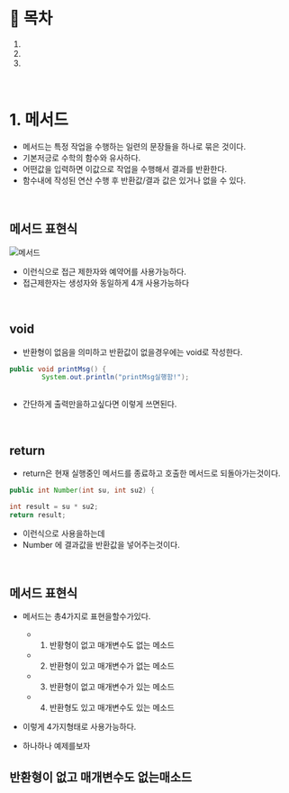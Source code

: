 # 🔖 목차
1.
2.
3.

<br/>


# 1. 메서드
- 메서드는 특정 작업을 수행하는 일련의 문장들을 하나로 묶은 것이다.
- 기본저긍로 수학의 함수와 유사하다.
- 어떤값을 입력하면 이값으로 작업을 수행해서 결과를 반환한다.
- 함수내에 작성된 연산 수행 후 반환값/결과 값은 있거나 없을 수 있다.

<br/>

## 메서드 표현식
![메서드](https://user-images.githubusercontent.com/126074577/226154868-e826cadd-45ef-49e3-803e-4a20c9979783.png)

- 이런식으로 접근 제한자와 예약어를 사용가능하다.
- 접근제한자는 생성자와 동일하게 4개 사용가능하다 

<br/>

## void
- 반환형이 없음을 의미하고 반환값이 없을경우에는 void로 작성한다.

```java
public void printMsg() {
		System.out.println("printMsg실행함!");
    
```
- 간단하게 출력만을하고싶다면 이렇게 쓰면된다.

<br/>


## return

- return은 현재 실행중인 메서드를 종료하고 호출한 메서드로 되돌아가는것이다.
```java
public int Number(int su, int su2) {

int result = su * su2;
return result;
```
- 이런식으로 사용을하는데
- Number 에 결과값을 반환값을 넣어주는것이다.



<br/>

## 메서드 표현식
- 메서드는 총4가지로 표현을할수가있다.

  - 1. 반황형이 없고 매개변수도 없는 메소드
  - 2. 반환형이 있고 매개변수가 없는 메소드
  - 3. 반환형이 없고 매개변수가 있는 메소드
  - 4. 반환형도 있고 매개변수도 있는 메소드

- 이렇게 4가지형태로 사용가능하다.
- 하나하나 예제를보자

## 반환형이 없고 매개변수도 없는매소드

